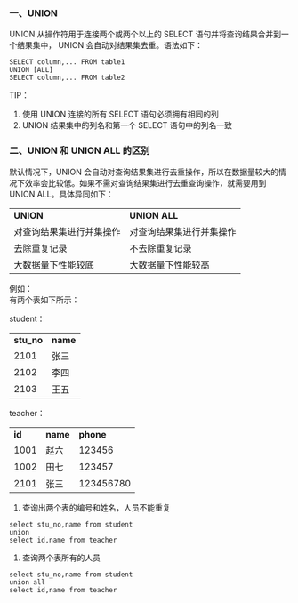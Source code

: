 ### **一、UNION**

UNION 从操作符用于连接两个或两个以上的 SELECT 语句并将查询结果合并到一个结果集中， UNION 会自动对结果集去重。语法如下：

  

```
SELECT column,... FROM table1
UNION [ALL]
SELECT column,... FROM table2
```

TIP：  

1. 使用 UNION 连接的所有 SELECT 语句必须拥有相同的列
2. UNION 结果集中的列名和第一个 SELECT 语句中的列名一致

  

### **二、UNION 和 UNION ALL 的区别**

默认情况下，UNION 会自动对查询结果集进行去重操作，所以在数据量较大的情况下效率会比较低。如果不需对查询结果集进行去重查询操作，就需要用到 UNION ALL。具体异同如下：

|   |   |
|---|---|
|**UNION**|**UNION ALL**|
|对查询结果集进行并集操作|对查询结果集进行并集操作|
|去除重复记录|不去除重复记录|
|大数据量下性能较底|大数据量下性能较高|

例如：  
有两个表如下所示：

student：

|   |   |
|---|---|
|**stu_no**|**name**|
|2101|张三|
|2102|李四|
|2103|王五|

teacher：

|   |   |   |
|---|---|---|
|**id**|**name**|**phone**|
|1001|赵六|123456|
|1002|田七|123457|
|2101|张三|123456780|

1. 查询出两个表的编号和姓名，人员不能重复

  

```
select stu_no,name from student
union
select id,name from teacher
```

1. 查询两个表所有的人员

  

```
select stu_no,name from student
union all
select id,name from teacher
```